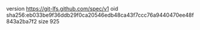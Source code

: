 version https://git-lfs.github.com/spec/v1
oid sha256:eb033be9f36ddb29f0ca20546edb48ca43f7ccc76a9440470ee48f843a2ba7f2
size 925
